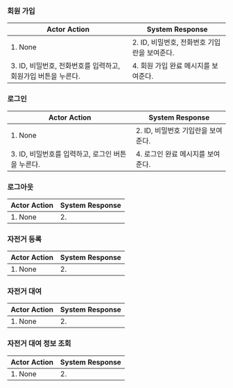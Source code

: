 ### 회원 가입
| Actor Action        | System Response                    |
|----------------------|-----------------------------------|
| 1. None               | 2. ID, 비밀번호, 전화번호 기입란을 보여준다.                   |
| 3. ID, 비밀번호, 전화번호를 입력하고, 회원가입 버튼을 누른다.   | 4. 회원 가입 완료 메시지를 보여준다. |

### 로그인
| Actor Action        | System Response                    |
|----------------------|-----------------------------------|
| 1. None               | 2. ID, 비밀번호 기입란을 보여준다. |
| 3. ID, 비밀번호를 입력하고, 로그인 버튼을 누른다. | 4. 로그인 완료 메시지를 보여준다. |

### 로그아웃
| Actor Action        | System Response                    |
|----------------------|-----------------------------------|
| 1. None               | 2. 

### 자전거 등록
| Actor Action        | System Response                    |
|----------------------|-----------------------------------|
| 1. None               | 2. 

### 자전거 대여
| Actor Action        | System Response                    |
|----------------------|-----------------------------------|
| 1. None               | 2. 

### 자전거 대여 정보 조회
| Actor Action        | System Response                    |
|----------------------|-----------------------------------|
| 1. None               | 2. 
